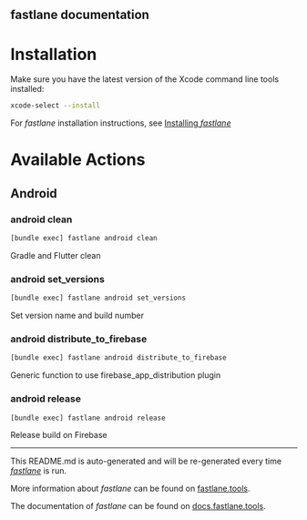 fastlane documentation
----

# Installation

Make sure you have the latest version of the Xcode command line tools installed:

```sh
xcode-select --install
```

For _fastlane_ installation instructions, see [Installing _fastlane_](https://docs.fastlane.tools/#installing-fastlane)

# Available Actions

## Android

### android clean

```sh
[bundle exec] fastlane android clean
```

Gradle and Flutter clean

### android set_versions

```sh
[bundle exec] fastlane android set_versions
```

Set version name and build number

### android distribute_to_firebase

```sh
[bundle exec] fastlane android distribute_to_firebase
```

Generic function to use firebase_app_distribution plugin

### android release

```sh
[bundle exec] fastlane android release
```

Release build on Firebase

----

This README.md is auto-generated and will be re-generated every time [_fastlane_](https://fastlane.tools) is run.

More information about _fastlane_ can be found on [fastlane.tools](https://fastlane.tools).

The documentation of _fastlane_ can be found on [docs.fastlane.tools](https://docs.fastlane.tools).
